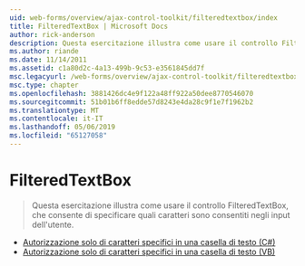 ```yaml
---
uid: web-forms/overview/ajax-control-toolkit/filteredtextbox/index
title: FilteredTextBox | Microsoft Docs
author: rick-anderson
description: Questa esercitazione illustra come usare il controllo FilteredTextBox, che consente di specificare quali caratteri sono consentiti negli input dell'utente.
ms.author: riande
ms.date: 11/14/2011
ms.assetid: c1a80d2c-4a13-499b-9c53-e3561845dd7f
msc.legacyurl: /web-forms/overview/ajax-control-toolkit/filteredtextbox
msc.type: chapter
ms.openlocfilehash: 3881426dc4e9f122a48ff922a50dee8770546070
ms.sourcegitcommit: 51b01b6ff8edde57d8243e4da28c9f1e7f1962b2
ms.translationtype: MT
ms.contentlocale: it-IT
ms.lasthandoff: 05/06/2019
ms.locfileid: "65127058"
---
```

# <a name="filteredtextbox"></a>FilteredTextBox

> Questa esercitazione illustra come usare il controllo FilteredTextBox, che consente di specificare quali caratteri sono consentiti negli input dell'utente.

- [Autorizzazione solo di caratteri specifici in una casella di testo (C#)](allowing-only-certain-characters-in-a-text-box-cs.md)
- [Autorizzazione solo di caratteri specifici in una casella di testo (VB)](allowing-only-certain-characters-in-a-text-box-vb.md)
